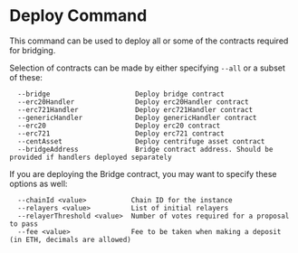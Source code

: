 # Deploy Command

This command can be used to deploy all or some of the contracts required for bridging.

Selection of contracts can be made by either specifying `--all` or a subset of these:
```
  --bridge                     Deploy bridge contract
  --erc20Handler               Deploy erc20Handler contract
  --erc721Handler              Deploy erc721Handler contract
  --genericHandler             Deploy genericHandler contract
  --erc20                      Deploy erc20 contract
  --erc721                     Deploy erc721 contract
  --centAsset                  Deploy centrifuge asset contract
  --bridgeAddress              Bridge contract address. Should be provided if handlers deployed separately
```

If you are deploying the Bridge contract, you may want to specify these options as well:
```
  --chainId <value>           Chain ID for the instance
  --relayers <value>          List of initial relayers
  --relayerThreshold <value>  Number of votes required for a proposal to pass
  --fee <value>               Fee to be taken when making a deposit (in ETH, decimals are allowed)
```
